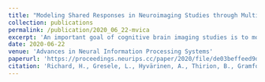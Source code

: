 ```yaml
---
title: "Modeling Shared Responses in Neuroimaging Studies through MultiView ICA"
collection: publications
permalink: /publication/2020_06_22-mvica
excerpt: 'An important goal of cognitive brain imaging studies is to model the functional organization of the brain; yet there exists currently no functional brain atlas built from existing data. One of the main road-blocks to the creation of such an atlas is the functional variability that is  observed  in  subjects  performing  the  same  task;  this  variability  goes far  beyond  anatomical  variability  in  brain  shape  and  size.  Function-based alignment procedures have recently been proposed in order to improve the correspondence of activation patterns across individuals. However, the corresponding computational solutions are costly and not well-principled. Here, we propose a new framework based on optimal transport theory to create such a template. We leverage entropic smoothing as an efficient means to create brain templates without losing fine-grain structural information; it is implemented in a computationally efficient way.  We  evaluate  our  approach  on  rich  multi-subject,  multi-contrasts datasets. These experiments demonstrate that the template-based inference procedure improves the transfer of information across individuals with respect to state of the art methods.'
date: 2020-06-22
venue: 'Advances in Neural Information Processing Systems' 
paperurl: 'https://proceedings.neurips.cc/paper/2020/file/de03beffeed9da5f3639a621bcab5dd4-paper.pdf'
citation: 'Richard, H., Gresele, L., Hyvärinen, A., Thirion, B., Gramfort, A., & Ablin, P. (2020). Modeling Shared Responses in Neuroimaging Studies through MultiView ICA. Advances in Neurial Information Processing Systems'
---
```

